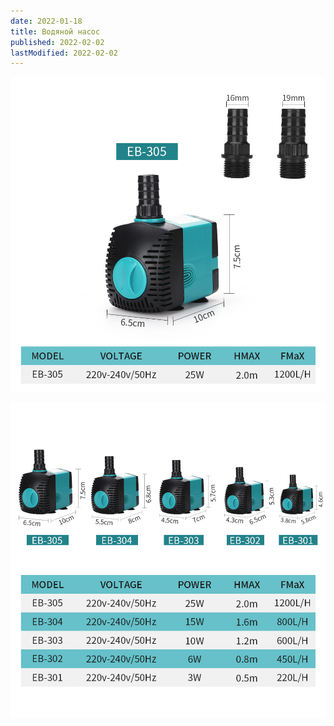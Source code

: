 ```yaml
---
date: 2022-01-18
title: Водяной насос
published: 2022-02-02
lastModified: 2022-02-02
---
```


![комплектация](water-pump.jpg)

![вся линейка по мощности](water-pump-series.jpg)
